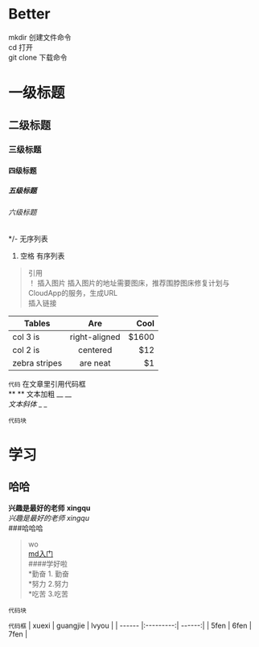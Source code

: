 # Better
mkdir  创建文件命令  
cd 打开  
git clone  下载命令
# 一级标题
## 二级标题
### 三级标题
#### 四级标题
##### 五级标题
###### 六级标题
*/- 无序列表
1. 空格 有序列表
> 引用  
！[]() 插入图片 插入图片的地址需要图床，推荐围脖图床修复计划与CloudApp的服务，生成URL  
[]() 插入链接

| Tables        | Are           | Cool  |
| ------------- |:-------------:| -----:|
| col 3 is      | right-aligned | $1600 |
| col 2 is      | centered      |   $12 |
| zebra stripes | are neat      |    $1 |  
`代码` 在文章里引用代码框  
** **  文本加粗  __  __  
*文本斜体* _ _  
```
代码块
```
# 学习
## 哈哈
**兴趣是最好的老师**  __xingqu__  
*兴趣是最好的老师*   _xingqu_  
###哈哈哈
>wo  
[md入门](https://www.jianshu.com/p/1e402922ee32)  
####学好啦  
*勤奋  1. 勤奋  
*努力  2.努力  
*吃苦  3.吃苦
```
代码块
```
`代码框`
| xuexi  | guangjie  | lvyou  |
| ------ |:---------:| ------:|
| 5fen   | 6fen      | 7fen   |